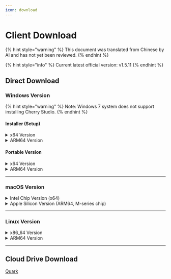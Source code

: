 ```yaml
---
icon: download
---
```

# Client Download


{% hint style="warning" %}
This document was translated from Chinese by AI and has not yet been reviewed.
{% endhint %}




{% hint style="info" %}
Current latest official version: v1.5.11
{% endhint %}

## Direct Download

### Windows Version

{% hint style="warning" %}
Note: Windows 7 system does not support installing Cherry Studio.
{% endhint %}

#### Installer (Setup)

<details>

<summary>x64 Version</summary>

Main Line:

【[Cherry Studio Official Website](https://cherry-ai.com/download)】 【[GitHub](https://github.com/CherryHQ/cherry-studio/releases/download/v1.6.0-rc.2/Cherry-Studio-1.6.0-rc.2-x64-setup.exe)】

Alternative Lines:

【[Line 1](https://download-cf.ocoolai.com/https://github.com/CherryHQ/cherry-studio/releases/download/v1.6.0-rc.2/Cherry-Studio-1.6.0-rc.2-x64-setup.exe)】 【[Line 2](https://download.ocoolai.com/https://github.com/CherryHQ/cherry-studio/releases/download/v1.6.0-rc.2/Cherry-Studio-1.6.0-rc.2-x64-setup.exe)】 【[Line 3](https://download.ocoolai.online/https://github.com/CherryHQ/cherry-studio/releases/download/v1.6.0-rc.2/Cherry-Studio-1.6.0-rc.2-x64-setup.exe)】

</details>

<details>

<summary>ARM64 Version</summary>

Main Line:

【[Cherry Studio Official Website](https://cherry-ai.com/download)】 【[GitHub](https://github.com/CherryHQ/cherry-studio/releases/download/v1.6.0-rc.2/Cherry-Studio-1.6.0-rc.2-arm64-setup.exe)】

Alternative Lines:

【[Line 1](https://download-cf.ocoolai.com/https://github.com/CherryHQ/cherry-studio/releases/download/v1.6.0-rc.2/Cherry-Studio-1.6.0-rc.2-arm64-setup.exe)】 【[Line 2](https://download.ocoolai.com/https://github.com/CherryHQ/cherry-studio/releases/download/v1.6.0-rc.2/Cherry-Studio-1.6.0-rc.2-arm64-setup.exe)】 【[Line 3](https://download.ocoolai.online/https://github.com/CherryHQ/cherry-studio/releases/download/v1.6.0-rc.2/Cherry-Studio-1.6.0-rc.2-arm64-setup.exe)】

</details>

#### Portable Version

<details>

<summary>x64 Version</summary>

Main Line:

【[Cherry Studio Official Website](https://cherry-ai.com/download)】 【[GitHub](https://github.com/CherryHQ/cherry-studio/releases/download/v1.6.0-rc.2/Cherry-Studio-1.6.0-rc.2-x64-portable.exe)】

Alternative Lines:

【[Line 1](https://download-cf.ocoolai.com/https://github.com/CherryHQ/cherry-studio/releases/download/v1.6.0-rc.2/Cherry-Studio-1.6.0-rc.2-x64-portable.exe)】 【[Line 2](https://download.ocoolai.com/https://github.com/CherryHQ/cherry-studio/releases/download/v1.6.0-rc.2/Cherry-Studio-1.6.0-rc.2-x64-portable.exe)】 【[Line 3](https://download.ocoolai.online/https://github.com/CherryHQ/cherry-studio/releases/download/v1.6.0-rc.2/Cherry-Studio-1.6.0-rc.2-x64-portable.exe)】

</details>

<details>

<summary>ARM64 Version</summary>

Main Line:

【[Cherry Studio Official Website](https://cherry-ai.com/download)】 【[GitHub](https://github.com/CherryHQ/cherry-studio/releases/download/v1.6.0-rc.2/Cherry-Studio-1.6.0-rc.2-arm64-portable.exe)】

Alternative Lines:

【[Line 1](https://download-cf.ocoolai.com/https://github.com/CherryHQ/cherry-studio/releases/download/v1.6.0-rc.2/Cherry-Studio-1.6.0-rc.2-arm64-portable.exe)】 【[Line 2](https://download.ocoolai.com/https://github.com/CherryHQ/cherry-studio/releases/download/v1.6.0-rc.2/Cherry-Studio-1.6.0-rc.2-arm64-portable.exe)】 【[Line 3](https://download.ocoolai.online/https://github.com/CherryHQ/cherry-studio/releases/download/v1.6.0-rc.2/Cherry-Studio-1.6.0-rc.2-arm64-portable.exe)】

</details>

***

### macOS Version

<details>

<summary>Intel Chip Version (x64)</summary>

Main Line:

【[Cherry Studio Official Website](https://cherry-ai.com/download)】 【[GitHub](https://github.com/CherryHQ/cherry-studio/releases/download/v1.6.0-rc.2/Cherry-Studio-1.6.0-rc.2-x64.dmg)】

Alternative Lines:

【[Line 1](https://download-cf.ocoolai.com/https://github.com/CherryHQ/cherry-studio/releases/download/v1.6.0-rc.2/Cherry-Studio-1.6.0-rc.2.dmg)】 【[Line 2](https://download.ocoolai.com/https://github.com/CherryHQ/cherry-studio/releases/download/v1.6.0-rc.2/Cherry-Studio-1.6.0-rc.2-x64.dmg)】 【[Line 3](https://download.ocoolai.online/https://github.com/CherryHQ/cherry-studio/releases/download/v1.6.0-rc.2/Cherry-Studio-1.6.0-rc.2-x64.dmg)】

</details>

<details>

<summary>Apple Silicon Version (ARM64, M-series chip)</summary>

Main Line:

【[Cherry Studio Official Website](https://cherry-ai.com/download)】 【[GitHub](https://github.com/CherryHQ/cherry-studio/releases/download/v1.6.0-rc.2/Cherry-Studio-1.6.0-rc.2-arm64.dmg)】

Alternative Lines:

【[Line 1](https://download-cf.ocoolai.com/https://github.com/CherryHQ/cherry-studio/releases/download/v1.6.0-rc.2/Cherry-Studio-1.6.0-rc.2-arm64.dmg)】 【[Line 2](https://download.ocoolai.com/https://github.com/CherryHQ/cherry-studio/releases/download/v1.6.0-rc.2/Cherry-Studio-1.6.0-rc.2-arm64.dmg)】 【[Line 3](https://download.ocoolai.online/https://github.com/CherryHQ/cherry-studio/releases/download/v1.6.0-rc.2/Cherry-Studio-1.6.0-rc.2-arm64.dmg)】

</details>

***

### Linux Version

<details>

<summary>x86_64 Version</summary>

Main Line:

【[Cherry Studio Official Website](https://cherry-ai.com/download)】 【[GitHub](https://github.com/CherryHQ/cherry-studio/releases/download/v1.6.0-rc.2/Cherry-Studio-1.6.0-rc.2-x86_64.AppImage)】

Alternative Lines:

【[Line 1](https://download-cf.ocoolai.com/https://github.com/CherryHQ/cherry-studio/releases/download/v1.6.0-rc.2/Cherry-Studio-1.6.0-rc.2-x86_64.AppImage)】 【[Line 2](https://download.ocoolai.com/https://github.com/CherryHQ/cherry-studio/releases/download/v1.6.0-rc.2/Cherry-Studio-1.6.0-rc.2-x86_64.AppImage)】 【[Line 3](https://download.ocoolai.online/https://github.com/CherryHQ/cherry-studio/releases/download/v1.6.0-rc.2/Cherry-Studio-1.6.0-rc.2-x86_64.AppImage)】

</details>

<details>

<summary>ARM64 Version</summary>

Main Line:

【[Cherry Studio Official Website](https://cherry-ai.com/download)】 【[GitHub](https://github.com/CherryHQ/cherry-studio/releases/download/v1.6.0-rc.2/Cherry-Studio-1.6.0-rc.2-arm64.AppImage)】

Alternative Lines:

【[Line 1](https://download-cf.ocoolai.com/https://github.com/CherryHQ/cherry-studio/releases/download/v1.6.0-rc.2/Cherry-Studio-1.6.0-rc.2-arm64.AppImage)】 【[Line 2](https://download.ocoolai.com/https://github.com/CherryHQ/cherry-studio/releases/download/v1.6.0-rc.2/Cherry-Studio-1.6.0-rc.2-arm64.AppImage)】 【[Line 3](https://download.ocoolai.online/https://github.com/CherryHQ/cherry-studio/releases/download/v1.6.0-rc.2/Cherry-Studio-1.6.0-rc.2-arm64-AppImage)】

</details>

***

## Cloud Drive Download

[Quark](https://pan.quark.cn/s/4044324d0ecd#/list/share)
